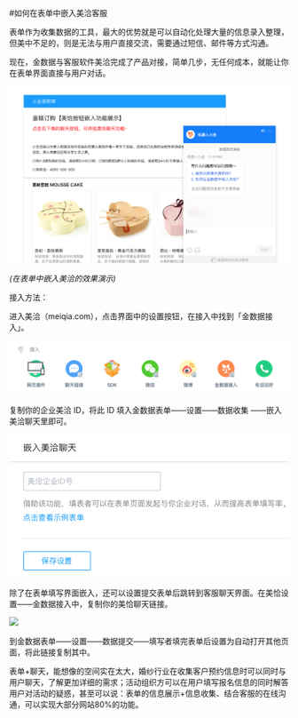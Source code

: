 #如何在表单中嵌入美洽客服

表单作为收集数据的工具，最大的优势就是可以自动化处理大量的信息录入整理，但美中不足的，则是无法与用户直接交流，需要通过短信、邮件等方式沟通。

现在，金数据与客服软件美洽完成了产品对接，简单几步，无任何成本，就能让你在表单界面直接与用户对话。

![](/assets/美洽-表单.png)

_(在表单中嵌入美洽的效果演示)_

接入方法：

进入美洽（meiqia.com），点击界面中的设置按钮，在接入中找到「金数据接入」。

![](/assets/美洽-设置.png)

复制你的企业美洽 ID，将此 ID 填入金数据表单——设置——数据收集 ——嵌入美洽聊天里即可。

![](/assets/美洽ID设置.png)

除了在表单填写界面嵌入，还可以设置提交表单后跳转到客服聊天界面。在美恰设置——金数据接入中，复制你的美恰聊天链接。



![](https://dn-shimo-image.qbox.me/4NRMCmWpCjE4NhiU/image.png!thumbnail)













到金数据表单——设置——数据提交——填写者填完表单后设置为自动打开其他页面，将此链接复制其中。





表单+聊天，能想像的空间实在太大，婚纱行业在收集客户预约信息时可以同时与用户聊天，了解更加详细的需求；活动组织方可以在用户填写报名信息的同时解答用户对活动的疑惑，甚至可以说：表单的信息展示+信息收集、结合客服的在线沟通，可以实现大部分网站80%的功能。







